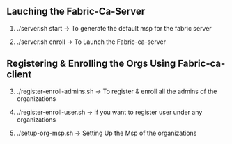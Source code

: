 ## Lauching the Fabric-Ca-Server

1. ./server.sh start -> To generate the default msp for the fabric server

2. ./server.sh enroll -> To Launch the Fabric-ca-server

## Registering & Enrolling the Orgs Using Fabric-ca-client

3. ./register-enroll-admins.sh -> To register & enroll all the admins of the organizations

4. ./register-enroll-user.sh -> If you want to register user under any organizations

5. ./setup-org-msp.sh -> Setting Up the Msp of the organizations
